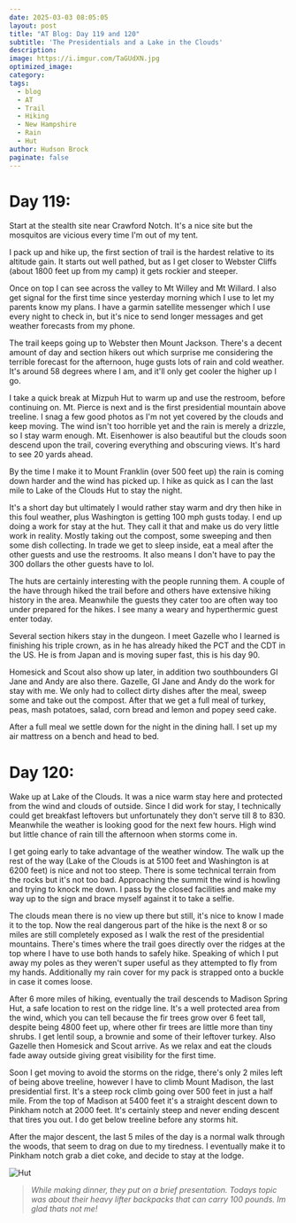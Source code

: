 ```yaml
---
date: 2025-03-03 08:05:05
layout: post
title: "AT Blog: Day 119 and 120"
subtitle: 'The Presidentials and a Lake in the Clouds'
description:
image: https://i.imgur.com/TaGUdXN.jpg
optimized_image: 
category:
tags:
  - blog
  - AT
  - Trail
  - Hiking
  - New Hampshire
  - Rain
  - Hut
author: Hudson Brock
paginate: false
---
```


# Day 119:

Start at the stealth site near Crawford Notch. It's a nice site but the mosquitos are vicious every time I'm out of my tent.

I pack up and hike up, the first section of trail is the hardest relative to its altitude gain. It starts out well pathed, but as I get closer to Webster Cliffs (about 1800 feet up from my camp) it gets rockier and steeper.

Once on top I can see across the valley to Mt Willey and Mt Willard. I also get signal for the first time since yesterday morning which I use to let my parents know my plans. I have a garmin satellite messenger which I use every night to check in, but it's nice to send longer messages and get weather forecasts from my phone.

The trail keeps going up to Webster then Mount Jackson. There's a decent amount of day and section hikers out which surprise me considering the terrible forecast for the afternoon, huge gusts lots of rain and cold weather. It's around 58 degrees where I am, and it'll only get cooler the higher up I go.

I take a quick break at Mizpuh Hut to warm up and use the restroom, before continuing on. Mt. Pierce is next and is the first presidential mountain above treeline. I snag a few good photos as I'm not yet covered by the clouds and keep moving. The wind isn't too horrible yet and the rain is merely a drizzle, so I stay warm enough. Mt. Eisenhower is also beautiful but the clouds soon descend upon the trail, covering everything and obscuring views. It's hard to see 20 yards ahead.

By the time I make it to Mount Franklin (over 500 feet up) the rain is coming down harder and the wind has picked up. I hike as quick as I can the last mile to Lake of the Clouds Hut to stay the night.

It's a short day but ultimately I would rather stay warm and dry then hike in this foul weather, plus Washington is getting 100 mph gusts today. I end up doing a work for stay at the hut. They call it that and make us do very little work in reality. Mostly taking out the compost, some sweeping and then some dish collecting. In trade we get to sleep inside, eat a meal after the other guests and use the restrooms. It also means I don't have to pay the 300 dollars the other guests have to lol.

The huts are certainly interesting with the people running them. A couple of the have through hiked the trail before and others have extensive hiking history in the area. Meanwhile the guests they cater too are often way too under prepared for the hikes. I see many a weary and hyperthermic guest enter today.

Several section hikers stay in the dungeon. I meet Gazelle who I learned is finishing his triple crown, as in he has already hiked the PCT and the CDT in the US. He is from Japan and is moving super fast, this is his day 90.

Homesick and Scout also show up later, in addition two southbounders GI Jane and Andy are also there. Gazelle, GI Jane and Andy do the work for stay with me. We only had to collect dirty dishes after the meal, sweep some and take out the compost.
After that we get a full meal of turkey, peas, mash potatoes, salad, corn bread and lemon and popey seed cake.

After a full meal we settle down for the night in the dining hall. I set up my air mattress on a bench and head to bed.




# Day 120:

Wake up at Lake of the Clouds. It was a nice warm stay here and protected from the wind and clouds of outside. Since I did work for stay, I technically could get breakfast leftovers but unfortunately they don't serve till 8 to 830. Meanwhile the weather is looking good for the next few hours. High wind but little chance of rain till the afternoon when storms come in.

I get going early to take advantage of the weather window. The walk up the rest of the way (Lake of the Clouds is at 5100 feet and Washington is at 6200 feet) is nice and not too steep. There is some technical terrain from the rocks but it's not too bad. Approaching the summit the wind is howling and trying to knock me down. I pass by the closed facilities and make my way up to the sign and brace myself against it to take a selfie.

The clouds mean there is no view up there but still, it's nice to know I made it to the top. Now the real dangerous part of the hike is the next 8 or so miles are still completely exposed as I walk the rest of the presidential mountains. There's times where the trail goes directly over the ridges at the top where I have to use both hands to safely hike. Speaking of which I put away my poles as they weren't super useful as they attempted to fly from my hands. Additionally my rain cover for my pack is strapped onto a buckle in case it comes loose.

After 6 more miles of hiking, eventually the trail descends to Madison Spring Hut, a safe location to rest on the ridge line. It's a well protected area from the wind, which you can tell because the fir trees grow over 6 feet tall, despite being 4800 feet up, where other fir trees are little more than tiny shrubs. I get lentil soup, a brownie and some of their leftover turkey. Also Gazelle then Homesick and Scout arrive. As we relax and eat the clouds fade away outside giving great visibility for the first time. 

Soon I get moving to avoid the storms on the ridge, there's only 2 miles left of being above treeline, however I have to climb Mount Madison, the last presidential first. It's a steep rock climb going over 500 feet in just a half mile. From the top of Madison at 5400 feet it's a straight descent down to Pinkham notch at 2000 feet. It's certainly steep and never ending descent that tires you out. I do get below treeline before any storms hit.

After the major descent, the last 5 miles of the day is a normal walk through the woods, that seem to drag on due to my tiredness. I eventually make it to Pinkham notch grab a diet coke, and decide to stay at the lodge.





![Hut](https://i.imgur.com/wo5RzQx.jpg "While making dinner, they put on a brief presentation. Todays topic was about their heavy lifter backpacks that can carry 100 pounds. Im glad thats not me!")

>*While making dinner, they put on a brief presentation. Todays topic was about their heavy lifter backpacks that can carry 100 pounds. Im glad thats not me!*